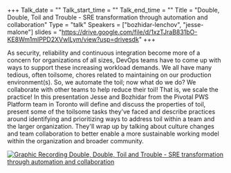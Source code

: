 +++
Talk_date = ""
Talk_start_time = ""
Talk_end_time = ""
Title = "Double, Double, Toil and Trouble - SRE transformation through automation and collaboration"
Type = "talk"
Speakers = ["bozhidar-lenchov", "jesse-malone"]
slides = "https://drive.google.com/file/d/1xzTJraB831bO-KE8Wm1mIPPD2XVwILym/view?usp=drivesdk"
+++

As security, reliability and continuous integration become more of a concern for organizations of all sizes, DevOps teams have to come up with ways to support these increasing workload demands. We all have many tedious, often toilsome, chores related to maintaining on our production environment(s). So, we automate the toil; now what do we do? We collaborate with other teams to help reduce their toil! That is, we scale the practice! In this presentation Jesse and Bozhidar from the Pivotal PWS Platform team in Toronto will define and discuss the properties of toil, present some of the toilsome tasks they've faced and describe practices around identifying and prioritizing ways to address toil within a team and the larger organization. They'll wrap up by talking about culture changes and team collaboration to better enable a more sustainable working model within the organization and broader community.

<a href="https://assets.devopsdays.org/events/2019/toronto/JMalone_BLenchov_Trouble_Lg.jpg" target="_blank"><img src="https://assets.devopsdays.org/events/2019/toronto/JMalone_BLenchov_Trouble.png" alt="Graphic Recording Double, Double, Toil and Trouble - SRE transformation through automation and collaboration" /></a>